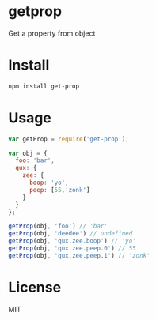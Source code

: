 # getprop

Get a property from object

# Install

```bash
npm install get-prop
```

# Usage

```javascript
var getProp = require('get-prop');

var obj = {
  foo: 'bar',
  qux: {
    zee: {
      boop: 'yo',
      peep: [55,'zonk']
    }
  }
};

getProp(obj, 'foo') // 'bar'
getProp(obj, 'deedee') // undefined
getProp(obj, 'qux.zee.boop') // 'yo'
getProp(obj, 'qux.zee.peep.0') // 55
getProp(obj, 'qux.zee.peep.1') // 'zonk'
```

# License

MIT
